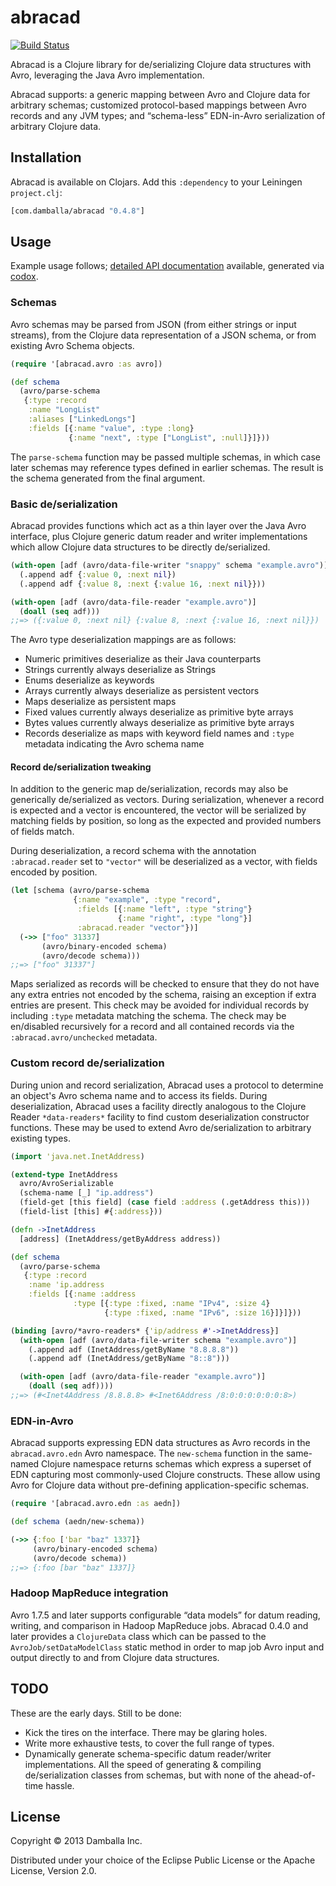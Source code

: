 # abracad

[![Build Status](https://secure.travis-ci.org/damballa/abracad.png)](http://travis-ci.org/damballa/abracad)

Abracad is a Clojure library for de/serializing Clojure data
structures with Avro, leveraging the Java Avro implementation.

Abracad supports: a generic mapping between Avro and Clojure data for
arbitrary schemas; customized protocol-based mappings between Avro
records and any JVM types; and “schema-less” EDN-in-Avro serialization
of arbitrary Clojure data.

## Installation

Abracad is available on Clojars.  Add this `:dependency` to your
Leiningen `project.clj`:

```clj
[com.damballa/abracad "0.4.8"]
```

## Usage

Example usage follows; [detailed API documentation][api] available,
generated via [codox][codox].

[api]: http://damballa.github.io/abracad/
[codox]: https://github.com/weavejester/codox

### Schemas

Avro schemas may be parsed from JSON (from either strings or input
streams), from the Clojure data representation of a JSON schema, or
from existing Avro Schema objects.

```clj
(require '[abracad.avro :as avro])

(def schema
  (avro/parse-schema
   {:type :record
    :name "LongList"
    :aliases ["LinkedLongs"]
    :fields [{:name "value", :type :long}
             {:name "next", :type ["LongList", :null]}]}))
```

The `parse-schema` function may be passed multiple schemas, in which
case later schemas may reference types defined in earlier schemas.
The result is the schema generated from the final argument.

### Basic de/serialization

Abracad provides functions which act as a thin layer over the Java
Avro interface, plus Clojure generic datum reader and writer
implementations which allow Clojure data structures to be directly
de/serialized.

```clj
(with-open [adf (avro/data-file-writer "snappy" schema "example.avro")]
  (.append adf {:value 0, :next nil})
  (.append adf {:value 8, :next {:value 16, :next nil}}))

(with-open [adf (avro/data-file-reader "example.avro")]
  (doall (seq adf)))
;;=> ({:value 0, :next nil} {:value 8, :next {:value 16, :next nil}})
```

The Avro type deserialization mappings are as follows:

  - Numeric primitives deserialize as their Java counterparts
  - Strings currently always deserialize as Strings
  - Enums deserialize as keywords
  - Arrays currently always deserialize as persistent vectors
  - Maps deserialize as persistent maps
  - Fixed values currently always deserialize as primitive byte arrays
  - Bytes values currently always deserialize as primitive byte arrays
  - Records deserialize as maps with keyword field names and `:type`
    metadata indicating the Avro schema name

#### Record de/serialization tweaking

In addition to the generic map de/serialization, records may also be
generically de/serialized as vectors.  During serialization, whenever
a record is expected and a vector is encountered, the vector will be
serialized by matching fields by position, so long as the expected and
provided numbers of fields match.

During deserialization, a record schema with the annotation
`:abracad.reader` set to `"vector"` will be deserialized as a vector,
with fields encoded by position.

```clj
(let [schema (avro/parse-schema
              {:name "example", :type "record",
               :fields [{:name "left", :type "string"}
                        {:name "right", :type "long"}]
               :abracad.reader "vector"})]
  (->> ["foo" 31337]
       (avro/binary-encoded schema)
       (avro/decode schema)))
;;=> ["foo" 31337"]
```

Maps serialized as records will be checked to ensure that they do not
have any extra entries not encoded by the schema, raising an exception
if extra entries are present.  This check may be avoided for
individual records by including `:type` metadata matching the schema.
The check may be en/disabled recursively for a record and all
contained records via the `:abracad.avro/unchecked` metadata.

### Custom record de/serialization

During union and record serialization, Abracad uses a protocol to
determine an object's Avro schema name and to access its fields.
During deserialization, Abracad uses a facility directly analogous to
the Clojure Reader `*data-readers*` facility to find custom
deserialization constructor functions.  These may be used to extend
Avro de/serialization to arbitrary existing types.

```clj
(import 'java.net.InetAddress)

(extend-type InetAddress
  avro/AvroSerializable
  (schema-name [_] "ip.address")
  (field-get [this field] (case field :address (.getAddress this)))
  (field-list [this] #{:address}))

(defn ->InetAddress
  [address] (InetAddress/getByAddress address))

(def schema
  (avro/parse-schema
   {:type :record
    :name 'ip.address
    :fields [{:name :address
              :type [{:type :fixed, :name "IPv4", :size 4}
                     {:type :fixed, :name "IPv6", :size 16}]}]}))

(binding [avro/*avro-readers* {'ip/address #'->InetAddress}]
  (with-open [adf (avro/data-file-writer schema "example.avro")]
    (.append adf (InetAddress/getByName "8.8.8.8"))
    (.append adf (InetAddress/getByName "8::8")))

  (with-open [adf (avro/data-file-reader "example.avro")]
    (doall (seq adf))))
;;=> (#<Inet4Address /8.8.8.8> #<Inet6Address /8:0:0:0:0:0:0:8>)
```

### EDN-in-Avro

Abracad supports expressing EDN data structures as Avro records in the
`abracad.avro.edn` Avro namespace.  The `new-schema` function in the
same-named Clojure namespace returns schemas which express a superset
of EDN capturing most commonly-used Clojure constructs.  These allow
using Avro for Clojure data without pre-defining application-specific
schemas.

```clj
(require '[abracad.avro.edn :as aedn])

(def schema (aedn/new-schema))

(->> {:foo ['bar "baz" 1337]}
     (avro/binary-encoded schema)
     (avro/decode schema))
;;=> {:foo [bar "baz" 1337]}
```

### Hadoop MapReduce integration

Avro 1.7.5 and later supports configurable “data models” for datum
reading, writing, and comparison in Hadoop MapReduce jobs.  Abracad
0.4.0 and later provides a `ClojureData` class which can be passed to
the `AvroJob/setDataModelClass` static method in order to map job Avro
input and output directly to and from Clojure data structures.

## TODO

These are the early days.  Still to be done:

  - Kick the tires on the interface.  There may be glaring holes.
  - Write more exhaustive tests, to cover the full range of types.
  - Dynamically generate schema-specific datum reader/writer
    implementations.  All the speed of generating & compiling
    de/serialization classes from schemas, but with none of the
    ahead-of-time hassle.

## License

Copyright © 2013 Damballa Inc.

Distributed under your choice of the Eclipse Public License or the
Apache License, Version 2.0.
